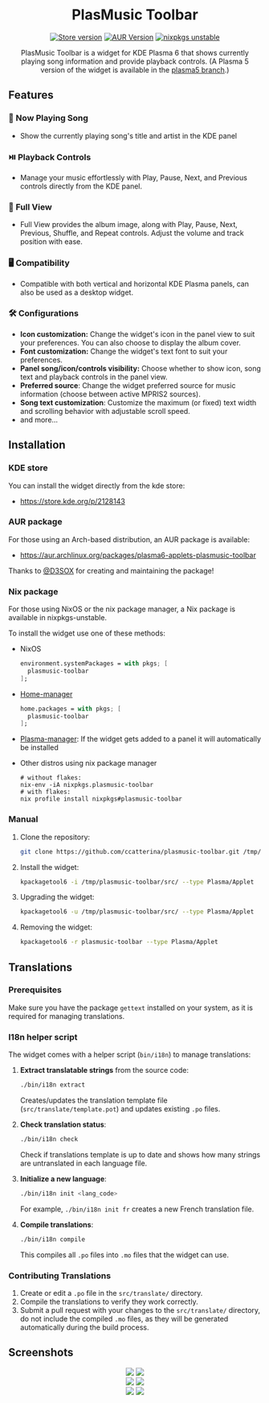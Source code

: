 <div align="center">

# PlasMusic Toolbar

[![Store version](https://img.shields.io/badge/dynamic/xml?url=https%3A%2F%2Fapi.opendesktop.org%2Focs%2Fv1%2Fcontent%2Fdata%2F2128143&query=%2Focs%2Fdata%2Fcontent%2Fversion%2Ftext()&color=1f425f&labelColor=2d333b&logo=kde&label=KDE%20Store)](https://store.kde.org/p/2128143)
[![AUR Version](https://img.shields.io/aur/version/plasma6-applets-plasmusic-toolbar?logo=archlinux&labelColor=2d333b&color=1f425f)](https://aur.archlinux.org/packages/plasma6-applets-plasmusic-toolbar)
[![nixpkgs unstable](https://repology.org/badge/version-for-repo/nix_unstable/plasma-plasmusic-toolbar.svg?header=nixpkgs%20unstable)](https://repology.org/project/plasma-plasmusic-toolbar/versions)


PlasMusic Toolbar is a widget for KDE Plasma 6 that shows currently playing song information and provide playback controls. (A Plasma 5 version of the widget is available in the [plasma5 branch](https://github.com/ccatterina/plasmusic-toolbar/tree/plasma5).)

</div>

## Features

### 🎵 Now Playing Song
- Show the currently playing song's title and artist in the KDE panel

### ⏯️ Playback Controls
- Manage your music effortlessly with Play, Pause, Next, and Previous controls directly from the KDE panel.

### 📸 Full View
- Full View provides the album image, along with Play, Pause, Next, Previous, Shuffle, and Repeat controls. Adjust the volume and track position with ease.

### 🖥️ Compatibility
- Compatible with both vertical and horizontal KDE Plasma panels, can also be used as a desktop widget.

### 🛠️ Configurations
- **Icon customization:** Change the widget's icon in the panel view to suit your preferences. You can also choose to display the album cover.
- **Font customization:** Change the widget's text font to suit your preferences.
- **Panel song/icon/controls visibility:** Choose whether to show icon, song text and playback controls in the panel view.
- **Preferred source**: Change the widget preferred source for music information (choose between active MPRIS2 sources).
- **Song text customization**: Customize the maximum (or fixed) text width and scrolling behavior with adjustable scroll speed.
- and more...


## Installation

### KDE store

You can install the widget directly from the kde store:

- https://store.kde.org/p/2128143

### AUR package

For those using an Arch-based distribution, an AUR package is available:
 - https://aur.archlinux.org/packages/plasma6-applets-plasmusic-toolbar

Thanks to [@D3SOX](https://www.github.com/D3SOX) for creating and maintaining the package!

### Nix package

For those using NixOS or the nix package manager, a Nix package is available in nixpkgs-unstable.

To install the widget use one of these methods:

- NixOS

  ```nix
  environment.systemPackages = with pkgs; [
    plasmusic-toolbar
  ];
  ```

- [Home-manager](https://github.com/nix-community/home-manager)

  ```nix
  home.packages = with pkgs; [
    plasmusic-toolbar
  ];
  ```

- [Plasma-manager](https://github.com/nix-community/plasma-manager): If the widget gets added to a panel it will automatically be installed

- Other distros using nix package manager

  ```
  # without flakes:
  nix-env -iA nixpkgs.plasmusic-toolbar
  # with flakes:
  nix profile install nixpkgs#plasmusic-toolbar
  ```




### Manual
1. Clone the repository:
    ```sh
    git clone https://github.com/ccatterina/plasmusic-toolbar.git /tmp/plasmusic-toolbar
    ```

2. Install the widget:

    ```sh
    kpackagetool6 -i /tmp/plasmusic-toolbar/src/ --type Plasma/Applet
    ```

3. Upgrading the widget:

    ```sh
    kpackagetool6 -u /tmp/plasmusic-toolbar/src/ --type Plasma/Applet
    ```

4. Removing the widget:

    ```sh
    kpackagetool6 -r plasmusic-toolbar --type Plasma/Applet
    ```

## Translations

### Prerequisites

Make sure you have the package `gettext` installed on your system, as it is required for managing translations.

### I18n helper script

The widget comes with a helper script (`bin/i18n`) to manage translations:

1. **Extract translatable strings** from the source code:
   ```sh
   ./bin/i18n extract
   ```
   Creates/updates the translation template file (`src/translate/template.pot`) and updates existing `.po` files.

1. **Check translation status**:
   ```sh
   ./bin/i18n check
   ```
   Check if translations template is up to date and shows how many strings are untranslated in each language file.

1. **Initialize a new language**:
   ```sh
   ./bin/i18n init <lang_code>
   ```
   For example, `./bin/i18n init fr` creates a new French translation file.

1. **Compile translations**:
   ```sh
   ./bin/i18n compile
   ```
   This compiles all `.po` files into `.mo` files that the widget can use.

### Contributing Translations

1. Create or edit a `.po` file in the `src/translate/` directory.
1. Compile the translations to verify they work correctly.
1. Submit a pull request with your changes to the `src/translate/` directory, do not include the compiled `.mo` files, as they will be generated automatically during the build process.


## Screenshots

<p align="center">
  <img src="./screenshots/screenshot_dark.png"/>
  <img src="./screenshots/screenshot_light.png"/>
  <br>
  <img src="./screenshots/screenshot_colors_1.png" />
  <img src="./screenshots/screenshot_colors_2.png" />
  <br>
  <img src="./screenshots/screenshot_vertical_1.png" />
  <img src="./screenshots/screenshot_vertical_2.png" />
<p>

